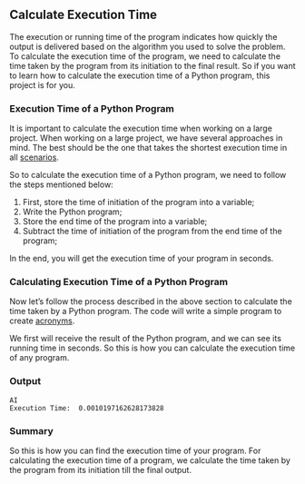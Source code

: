 ## Calculate Execution Time

The execution or running time of the program indicates how quickly the output is delivered based on the algorithm you used to solve the problem. To calculate the execution time of the program, we need to calculate the time taken by the program from its initiation to the final result. So if you want to learn how to calculate the execution time of a Python program, this project is for you.

### Execution Time of a Python Program

It is important to calculate the execution time when working on a large project. When working on a large project, we have several approaches in mind. The best should be the one that takes the shortest execution time in all [scenarios](https://thecleverprogrammer.com/2020/11/09/worst-case-average-case-and-best-case/).

So to calculate the execution time of a Python program, we need to follow the steps mentioned below:

1. First, store the time of initiation of the program into a variable;
2. Write the Python program;
3. Store the end time of the program into a variable;
4. Subtract the time of initiation of the program from the end time of the program;

In the end, you will get the execution time of your program in seconds.

### Calculating Execution Time of a Python Program

Now let’s follow the process described in the above section to calculate the time taken by a Python program. The code will write a simple program to create [acronyms](https://en.wikipedia.org/wiki/Acronym).

We first will receive the result of the Python program, and we can see its running time in seconds. So this is how you can calculate the execution time of any program.

### Output

```
AI
Execution Time:  0.0010197162628173828
```

### Summary

So this is how you can find the execution time of your program. For calculating the execution time of a program, we calculate the time taken by the program from its initiation till the final output.